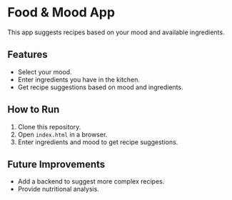 # Food & Mood App

This app suggests recipes based on your mood and available ingredients.

## Features
- Select your mood.
- Enter ingredients you have in the kitchen.
- Get recipe suggestions based on mood and ingredients.

## How to Run
1. Clone this repository.
2. Open `index.html` in a browser.
3. Enter ingredients and mood to get recipe suggestions.

## Future Improvements
- Add a backend to suggest more complex recipes.
- Provide nutritional analysis.
